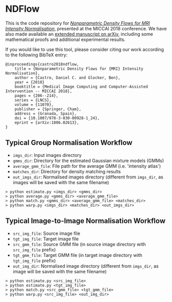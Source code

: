 # NDFlow

This is the code repository for [_Nonparametric Density Flows for MRI Intensity Normalisation_](http://link.springer.com/10.1007/978-3-030-00928-1_24), 
presented at the MICCAI 2018 conference. We have also made available an [extended manuscript on 
arXiv](https://arxiv.org/abs/1806.02613), including some mathematical proofs and additional 
experimental results.

If you would like to use this tool, please consider citing our work according to the following 
BibTeX entry:
```
@inproceedings{castro2018ndflow,
    title = {Nonparametric Density Flows for {MRI} Intensity Normalisation},
    author = {Castro, Daniel C. and Glocker, Ben},
    year = {2018}
    booktitle = {Medical Image Computing and Computer-Assisted Intervention -- MICCAI 2018},
    pages = {206--214},
    series = {LNCS},
    volume = {11070},
    publisher = {Springer, Cham},
    address = {Granada, Spain},
    doi = {10.1007/978-3-030-00928-1_24},
    eprint = {arXiv:1806.02613},
}
```

## Typical Group Normalisation Workflow
- `imgs_dir`: Input images directory
- `gmms_dir`: Directory for the estimated Gaussian mixture models (GMMs)
- `average_gmm_file`: File path for the average GMM (i.e. 'intensity atlas')
- `matches_dir`: Directory for density matching results
- `out_imgs_dir`: Normalised images directory (different from `imgs_dir`, as images will be saved
 with the same filename)
```
> python estimate.py <imgs_dir> <gmms_dir>
> python average.py <gmms_dir> <average_gmm_file>
> python match.py <gmms_dir> <average_gmm_file> <matches_dir>
> python warp.py <imgs_dir> <matches_dir> <out_imgs_dir>
```

## Typical Image-to-Image Normalisation Workflow
- `src_img_file`: Source image file
- `tgt_img_file`: Target image file
- `src_gmm_file`: Source GMM file (in source image directory with `src_img_file` prefix)
- `tgt_gmm_file`: Target GMM file (in target image directory with `tgt_img_file` prefix)
- `out_img_dir`: Normalised image directory (different from `imgs_dir`, as image will be saved
 with the same filename)
```
> python estimate.py <src_img_file>
> python estimate.py <tgt_img_file>
> python match.py <src_gmm_file> <tgt_gmm_file>
> python warp.py <src_img_file> <out_img_dir>
```
